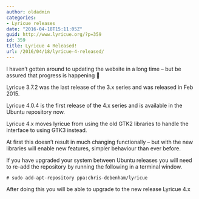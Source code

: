 ```yaml
---
author: oldadmin
categories:
- Lyricue releases
date: "2016-04-18T15:11:05Z"
guid: http://www.lyricue.org/?p=359
id: 359
title: Lyricue 4 Released!
url: /2016/04/18/lyricue-4-released/
---
```


I haven’t gotten around to updating the website in a long time – but be assured that progress is happening 🙂

Lyricue 3.7.2 was the last release of the 3.x series and was released in Feb 2015.

Lyricue 4.0.4 is the first release of the 4.x series and is available in the Ubuntu repository now.

Lyricue 4.x moves lyricue from using the old GTK2 libraries to handle the interface to using GTK3 instead.

At first this doesn’t result in much changing functionally – but with the new libraries will enable new features, simpler behaviour than ever before.

If you have upgraded your system between Ubuntu releases you will need to re-add the repository by running the following in a terminal window.

```
# sudo add-apt-repository ppa:chris-debenham/lyricue
```

After doing this you will be able to upgrade to the new release Lyricue 4.x